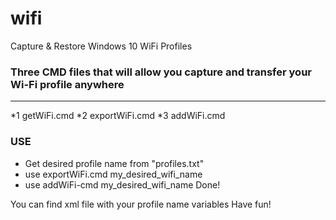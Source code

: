 # wifi
Capture &amp; Restore Windows 10 WiFi Profiles

### Three CMD files that will allow you capture and transfer your Wi-Fi profile anywhere
------------------------------------------------------------------------------------
*1 getWiFi.cmd
*2 exportWiFi.cmd
*3 addWiFi.cmd

### USE
- Get desired profile name from "profiles.txt"
- use exportWiFi.cmd my_desired_wifi_name
- use addWiFi-cmd my_desired_wifi_name
Done!

You can find xml file with your profile name variables 
Have fun!
